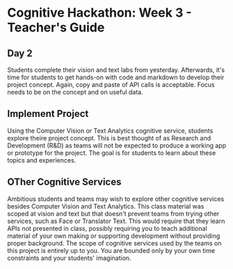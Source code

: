 # Cognitive Hackathon: Week 3 - Teacher's Guide
## Day 2

Students complete their vision and text labs from yesterday. Afterwards, it's time for students to get hands-on with code and markdown to develop their project concept. Again, copy and paste of API calls is acceptable. Focus needs to be on the concept and on useful data.


## Implement Project

Using the Computer Vision or Text Analytics cognitive service, students explore theire project concept. This is best thought of as Research and Development (R&D) as teams will not be expected to produce a working app or prototype for the project. The goal is for students to learn about these topics and experiences. 

## OTher Cognitive Services
Ambitious students and teams may wish to explore other cognitive services besides Computer Vision and Text Analytics. This class material was scoped at vision and text but that doesn't prevent teams from trying other services, such as Face or Translator Text. This would require that they learn APIs not presented in class, possibly requiring you to teach additional material of your own making or supporting development without providing proper background. The scope of cognitive services used by the teams on this project is entirely up to you. You are bounded only by your own time constraints and your students' imagination.
